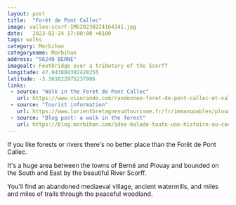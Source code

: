 ```yaml
---
layout: post
title:  "Forêt de Pont Callec"
image: vallee-scorf-IMG20230224164141.jpg
date:   2023-02-24 17:00:00 +0100
tags: walks
category: Morbihan
categoryname: Morbihan
address: "56240 BERNE"
imagealt: Footbridge over a tributary of the Scorff
longitude: 47.943804302428255
latitude: -3.361822975237986
links:
 - source: "Walk in the Foret de Pont Callec"
   url: https://www.visorando.com/randonnee-foret-de-pont-callec-et-vallee-du-scorff/
 - source: "Tourist information"
   url: https://www.lorientbretagnesudtourisme.fr/fr/immanquables/plouay/la-foret-de-pontcallec-ou-pont-calleck/
 - source: "Blog post: a walk in the forest"
   url: https://blog.morbihan.com/idee-balade-toute-une-histoire-au-coeur-de-la-foret-de-pont-calleck/
---
```

If you like forests or rivers there's no better place than the Forêt de Pont Callec.

It's a huge area between the towns of Berné and Plouay and bounded on the South and East by the beautiful River Scorff.

You'll find an abandoned mediaeval village, ancient watermills, and miles and miles of trails through the peaceful woodland.

